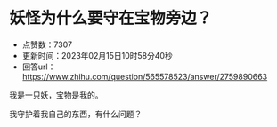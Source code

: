 # 妖怪为什么要守在宝物旁边？
- 点赞数：7307
- 更新时间：2023年02月15日10时58分40秒
- 回答url：https://www.zhihu.com/question/565578523/answer/2759890663
<body>
 <p data-pid="hltWYXgD">我是一只妖，宝物是我的。</p>
 <p data-pid="vkDmagC2">我守护着我自己的东西，有什么问题？</p>
</body>